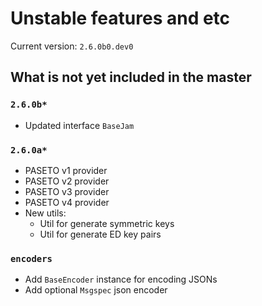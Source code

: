 # Unstable features and etc

Current version: `2.6.0b0.dev0`

## What is not yet included in the master


### `2.6.0b*`

- Updated interface `BaseJam`

### `2.6.0a*`
- PASETO v1 provider
- PASETO v2 provider
- PASETO v3 provider
- PASETO v4 provider
- New utils:
  - Util for generate symmetric keys
  - Util for generate ED key pairs

### `encoders`
- Add `BaseEncoder` instance for encoding JSONs
- Add optional `Msgspec` json encoder